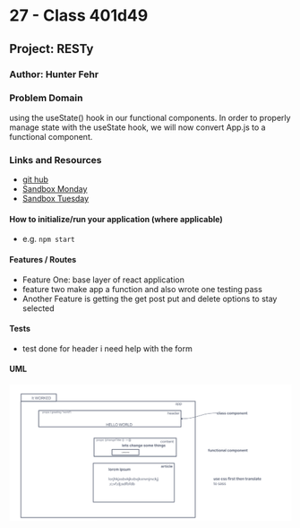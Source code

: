 # 27 - Class 401d49

## Project: RESTy

### Author: Hunter Fehr

### Problem Domain  

using the useState() hook in our functional components. In order to properly manage state with the useState hook, we will now convert App.js to a functional component.

### Links and Resources

- [git hub](https://github.com/hmfehr/resty)
- [Sandbox Monday](https://codesandbox.io/p/github/hmfehr/resty/draft/naughty-pond?file=%2FREADME.md)
- [Sandbox Tuesday]()

#### How to initialize/run your application (where applicable)

- e.g. `npm start`


#### Features / Routes

- Feature One: base layer of react application
- feature two make app a function and also wrote one testing pass
- Another Feature is getting the get post put and delete options to stay selected

#### Tests

- test done for header i need help with the form 

#### UML

![UML](./public/26uml.png)